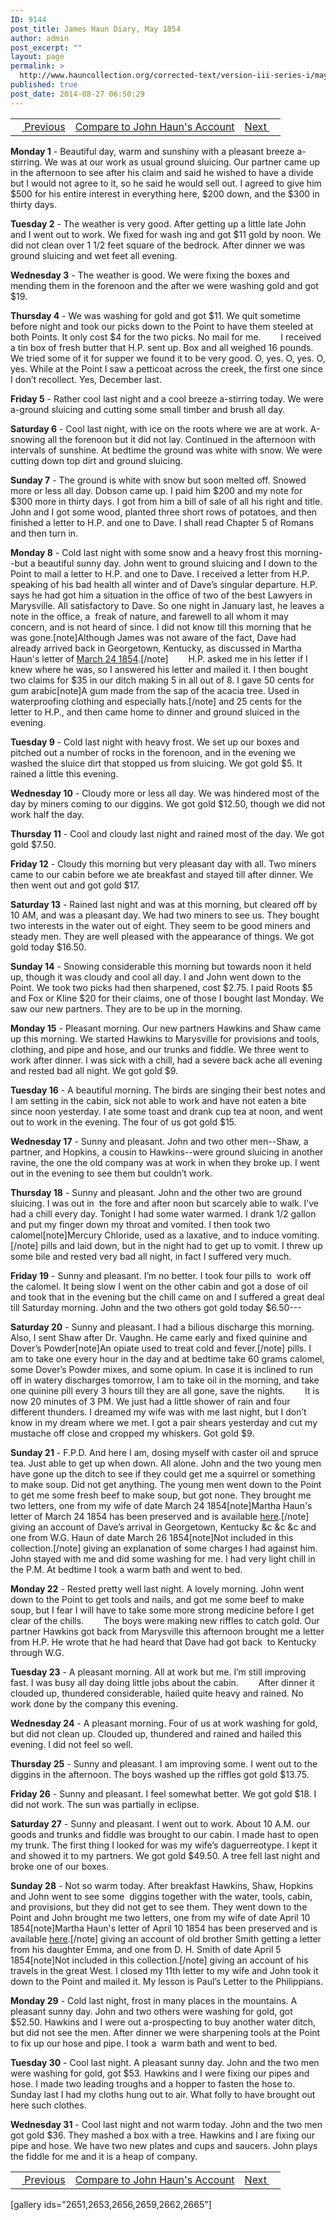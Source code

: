 ```yaml
---
ID: 9144
post_title: James Haun Diary, May 1854
author: admin
post_excerpt: ""
layout: page
permalink: >
  http://www.hauncollection.org/corrected-text/version-iii-series-i/may-1854/
published: true
post_date: 2014-08-27 06:50:29
---
```

<table style="width: 100%;" align="center">
<tbody>
<tr>
<td style="text align: right;"><a title="April 1854" href="http://www.hauncollection.org/version-3/version-iii-series-i/april-1854/"><img src="https://lh3.googleusercontent.com/-EFJpxxNiPNw/VqgtWBCZrMI/AAAAAAAAAFU/WfY4lPFWWkg/s800-Ic42/Soeb-Plain-Arrows-8-10px.png" alt="" width="10" height="10" /> Previous</a></td>
<td style="text-align: center;"><a title="John Haun's Dairy May 1854" href="http://www.hauncollection.org/version-3/version-iii-series-i/9386-2/">Compare to John Haun's Account</a></td>
<td style="text-align: right;"><a title="June 1854" href="http://www.hauncollection.org/version-3/version-iii-series-i/june-1854/">Next <img src="https://lh3.googleusercontent.com/-67k0cYlpXHw/VqgtWKz1MXI/AAAAAAAAAFU/k9PW_Piyurk/s800-Ic42/Soeb-Plain-Arrows-5-10px.png" alt="" width="10" height="10" /></a></td>
</tr>
</tbody>
</table>
<strong>Monday 1</strong> - Beautiful day, warm and sunshiny with a pleasant breeze a-stirring. We was at our work as usual ground sluicing. Our partner came up in the afternoon to see after his claim and said he wished to have a divide but I would not agree to it, so he said he would sell out. I agreed to give him $500 for his entire interest in everything here, $200 down, and the $300 in thirty days.

<strong>Tuesday 2</strong> - The weather is very good. After getting up a little late John  and I went out to work. We fixed for wash ing and got $11 gold by noon. We did not clean over 1 1/2 feet square of the bedrock. After dinner we was ground sluicing and wet feet all evening.

<strong>Wednesday 3</strong> - The weather is good. We were fixing the boxes and mending them in the forenoon and the after we were washing gold and got $19.

<strong>Thursday 4</strong> - We was washing for gold and got $11. We quit sometime before night and took our picks down to the Point to have them steeled at both Points. It only cost $4 for the two picks. No mail for me.
<span style="margin-left: 28px;">I received a tin box of fresh butter that H.P. sent up. Box and all weighed 16 pounds. We tried some of it for supper we found it to be very good. O, yes. O, yes. O, yes. While at the Point I saw a petticoat across the creek, the first one since I don’t recollect. Yes, December last.</span>

<strong>Friday 5</strong> - Rather cool last night and a cool breeze a-stirring today. We were a-ground sluicing and cutting some small timber and brush all day.

<strong>Saturday 6</strong> - Cool last night, with ice on the roots where we are at work. A-snowing all the forenoon but it did not lay. Continued in the afternoon with intervals of sunshine. At bedtime the ground was white with snow. We were cutting down top dirt and ground sluicing.

<strong>Sunday 7</strong> - The ground is white with snow but soon melted off. Snowed more or less all day. Dobson came up. I paid him $200 and my note for $300 more in thirty days. I got from him a bill of sale of all his right and title. John and I got some wood, planted three short rows of potatoes, and then finished a letter to H.P. and one to Dave. I shall read Chapter 5 of Romans and then turn in.

<strong>Monday 8</strong> - Cold last night with some snow and a heavy frost this morning--but a beautiful sunny day. John went to ground sluicing and I down to the Point to mail a letter to H.P. and one to Dave. I received a letter from H.P. speaking of his bad health all winter and of Dave’s singular departure. H.P. says he had got him a situation in the office of two of the best Lawyers in Marysville. All satisfactory to Dave. So one night in January last, he leaves a note in the office, a  freak of nature, and farewell to all whom it may concern, and is not heard of since. I did not know till this morning that he was gone.[note]Although James was not aware of the fact, Dave had already arrived back in Georgetown, Kentucky, as discussed in Martha Haun's letter of <a title="March 24 1854" href="http://www.hauncollection.org/version-3/version-iii-series-ii/march-24-1854-martha-haun-to-james-haun/" target="_blank" rel="noopener noreferrer">March 24 1854</a>.[/note]
<span style="margin-left: 28px;">H.P. asked me in his letter if I knew where he was, so I answered his letter and mailed it. I then bought two claims for $35 in our ditch making 5 in all out of 8. I gave 50 cents for gum arabic[note]A gum made from the sap of the acacia tree. Used in waterproofing clothing and especially hats.[/note] and 25 cents for the letter to H.P., and then came home to dinner and ground sluiced in the evening.</span>

<strong>Tuesday 9</strong> - Cold last night with heavy frost. We set up our boxes and pitched out a number of rocks in the forenoon, and in the evening we washed the sluice dirt that stopped us from sluicing. We got gold $5. It rained a little this evening.

<strong>Wednesday 10</strong> - Cloudy more or less all day. We was hindered most of the day by miners coming to our diggins. We got gold $12.50, though we did not work half the day.

<strong>Thursday 11</strong> - Cool and cloudy last night and rained most of the day. We got gold $7.50.

<strong>Friday 12</strong> - Cloudy this morning but very pleasant day with all. Two miners came to our cabin before we ate breakfast and stayed till after dinner. We then went out and got gold $17.

<strong>Saturday 13</strong> - Rained last night and was at this morning, but cleared off by 10 AM, and was a pleasant day. We had two miners to see us. They bought two interests in the water out of eight. They seem to be good miners and steady men. They are well pleased with the appearance of things. We got gold today $16.50.

<strong>Sunday 14</strong> - Snowing considerable this morning but towards noon it held up, though it was cloudy and cool all day. I and John went down to the Point. We took two picks had then sharpened, cost $2.75. I paid Roots $5 and Fox or Kline $20 for their claims, one of those I bought last Monday. We saw our new partners. They are to be up in the morning.

<strong>Monday 15</strong> - Pleasant morning. Our new partners Hawkins and Shaw came up this morning. We started Hawkins to Marysville for provisions and tools, clothing, and pipe and hose, and our trunks and fiddle. We three went to work after dinner. I was sick with a chill, had a severe back ache all evening and rested bad all night. We got gold $9.

<strong>Tuesday 16</strong> - A beautiful morning. The birds are singing their best notes and I am setting in the cabin, sick not able to work and have not eaten a bite since noon yesterday. I ate some toast and drank cup tea at noon, and went out to work in the evening. The four of us got gold $15.

<strong>Wednesday 17</strong> - Sunny and pleasant. John and two other men--Shaw, a partner, and Hopkins, a cousin to Hawkins--were ground sluicing in another ravine, the one the old company was at work in when they broke up. I went out in the evening to see them but couldn’t work.

<strong>Thursday 18</strong> - Sunny and pleasant. John and the other two are ground sluicing. I was out in  the fore and after noon but scarcely able to walk. I’ve had a chill every day. Tonight I had some water warmed. I drank 1/2 gallon and put my finger down my throat and vomited. I then took two calomel[note]Mercury Chloride, used as a laxative, and to induce vomiting.[/note] pills and laid down, but in the night had to get up to vomit. I threw up some bile and rested very bad all night, in fact I suffered very much.

<strong>Friday 19</strong> - Sunny and pleasant. I’m no better. I took four pills to  work off the calomel. It being slow I went on the other cabin and got a dose of oil and took that in the evening but the chill came on and I suffered a great deal till Saturday morning. John and the two others got gold today $6.50---

<strong>Saturday 20</strong> - Sunny and pleasant. I had a bilious discharge this morning. Also, I sent Shaw after Dr. Vaughn. He came early and fixed quinine and Dover’s Powder[note]An opiate used to treat cold and fever.[/note] pills. I am to take one every hour in the day and at bedtime take 60 grams calomel, some Dover’s Powder mixes, and some opium. In case it is inclined to run off in watery discharges tomorrow, I am to take oil in the morning, and take one quinine pill every 3 hours till they are all gone, save the nights.
<span style="margin-left: 28px;">It is now 20 minutes of 3 PM. We just had a little shower of rain and four different thunders. I dreamed my wife was with me last night, but I don’t know in my dream where we met. I got a pair shears yesterday and cut my mustache off close and cropped my whiskers. Got gold $9.</span>

<strong>Sunday 21</strong> - F.P.D. And here I am, dosing myself with caster oil and spruce tea. Just able to get up when down. All alone. John and the two young men have gone up the ditch to see if they could get me a squirrel or something to make soup. Did not get anything. The young men went down to the Point to get me some fresh beef to make soup, but got none. They brought me two letters, one from my wife of date March 24 1854[note]Martha Haun's letter of March 24 1854 has been preserved and is available <a title="March 24 1854" href="http://www.hauncollection.org/version-3/version-iii-series-ii/march-24-1854-martha-haun-to-james-haun/">here</a>.[/note] giving an account of Dave’s arrival in Georgetown, Kentucky &amp;c &amp;c &amp;c and one from W.G. Haun of date March 26 1854[note]Not included in this collection.[/note] giving an explanation of some charges I had against him. John stayed with me and did some washing for me. I had very light chill in the P.M. At bedtime I took a warm bath and went to bed.

<strong>Monday 22</strong> - Rested pretty well last night. A lovely morning. John went down to the Point to get tools and nails, and got me some beef to make soup, but I fear I will have to take some more strong medicine before I get clear of the chills.
<span style="margin-left: 28px;">The boys were making new riffles to catch gold. Our partner Hawkins got back from Marysville this afternoon brought me a letter from H.P. He wrote that he had heard that Dave had got back  to Kentucky through W.G.</span>

<strong>Tuesday 23</strong> - A pleasant morning. All at work but me. I’m still improving fast. I was busy all day doing little jobs about the cabin.
<span style="margin-left: 28px;">After dinner it clouded up, thundered considerable, hailed quite heavy and rained. No work done by the company this evening.</span>

<strong>Wednesday 24</strong> - A pleasant morning. Four of us at work washing for gold, but did not clean up. Clouded up, thundered and rained and hailed this evening. I did not feel so well.

<strong>Thursday 25</strong> - Sunny and pleasant. I am improving some. I went out to the diggins in the afternoon. The boys washed up the riffles got gold $13.75.

<strong>Friday 26</strong> - Sunny and pleasant. I feel somewhat better. We got gold $18. I did not work. The sun was partially in eclipse.

<strong>Saturday 27</strong> - Sunny and pleasant. I went out to work. About 10 A.M. our goods and trunks and fiddle was brought to our cabin. I made hast to open my trunk. The first thing I looked for was my wife’s daguerreotype. I kept it and showed it to my partners. We got gold $49.50. A tree fell last night and broke one of our boxes.

<strong>Sunday 28</strong> - Not so warm today. After breakfast Hawkins, Shaw, Hopkins and John went to see some  diggins together with the water, tools, cabin, and provisions, but they did not get to see them. They went down to the Point and John brought me two letters, one from my wife of date April 10 1854[note]Martha Haun's letter of April 10 1854 has been preserved and is available <a title="April 10 1854" href="http://www.hauncollection.org/version-3/version-iii-series-ii/april-10-1854-martha-haun-to-james-haun/">here</a>.[/note] giving an account of old brother Smith getting a letter from his daughter Emma, and one from D. H. Smith of date April 5 1854[note]Not included in this collection.[/note] giving an account of his travels in the great West. I closed my 11th letter to my wife and John took it down to the Point and mailed it. My lesson is Paul’s Letter to the Philippians.

<strong>Monday 29</strong> - Cold last night, frost in many places in the mountains. A pleasant sunny day. John and two others were washing for gold, got $52.50. Hawkins and I were out a-prospecting to buy another water ditch, but did not see the men. After dinner we were sharpening tools at the Point to fix up our hose and pipe. I took a  warm bath and went to bed.

<strong>Tuesday 30</strong> - Cool last night. A pleasant sunny day. John and the two men were washing for gold, got $53. Hawkins and I were fixing our pipes and hose. I made two leading troughs and a hopper to fasten the hose to. Sunday last I had my cloths hung out to air. What folly to have brought out here such clothes.

<strong>Wednesday 31</strong> - Cool last night and not warm today. John and the two men got gold $36. They mashed a box with a tree. Hawkins and I are fixing our pipe and hose. We have two new plates and cups and saucers. John plays the fiddle for me and it is a heap of company.

<table style="width: 100%;" align="center">
<tbody>
<tr>
<td style="text align: right;"><a title="April 1854" href="http://www.hauncollection.org/version-3/version-iii-series-i/april-1854/"><img src="https://lh3.googleusercontent.com/-EFJpxxNiPNw/VqgtWBCZrMI/AAAAAAAAAFU/WfY4lPFWWkg/s800-Ic42/Soeb-Plain-Arrows-8-10px.png" alt="" width="10" height="10" /> Previous</a></td>
<td style="text-align: center;"><a title="John Haun's Dairy May 1854" href="http://www.hauncollection.org/version-3/version-iii-series-i/9386-2/">Compare to John Haun's Account</a></td>
<td style="text-align: right;"><a title="June 1854" href="http://www.hauncollection.org/version-3/version-iii-series-i/june-1854/">Next <img src="https://lh3.googleusercontent.com/-67k0cYlpXHw/VqgtWKz1MXI/AAAAAAAAAFU/k9PW_Piyurk/s800-Ic42/Soeb-Plain-Arrows-5-10px.png" alt="" width="10" height="10" /></a></td>
</tr>
</tbody>
</table>
[gallery ids="2651,2653,2656,2659,2662,2665"]